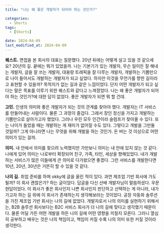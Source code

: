 ```yaml
---
title: "나는 왜 좋은 개발자가 되어야 하는 것인가?"

categories:
  - Shorts
tags:
  - [Shorts]

date: 2024-04-09
last_modified_at: 2024-04-09
---
```


**퀘스트.**
면접을 본 회사의 대표는 질문했다. 20년 뒤에는 어떻게 살고 있을 것 같으세요? 20년의 길. 끝에는 뭐가 있었을까. 나는 기본기가 있는 개발자, 무슨 일이든 잘 해내는 개발자, 글을 잘 쓰는 개발자, 대용량 트래픽을 잘 다루는 개발자, 개발하는 기쁨만으로 나이 들어서도 개발하는 개발자가 되고 싶었다. 하지만 이것을 무언가를 향한 길이라고 표현할 수 있을까? 목적지가 없는 길과 같은 느낌이었다. 단지 어떤 개발자가 되고 싶다는 말은 목표를 이루기 위한 퀘스트와 같다고 느껴졌었다. 나는 왜 좋은 개발자가 되어야 하는 것인가?에 대한 답이 없었다. 좋은 개발자가 되면 뭐 할 건데.

**고민.**
인생의 의미와 좋은 개발자가 되는 것의 관계를 찾아야 했다. 개발자는 IT 서비스를 만들어내는 사람이다. 물론 그 과정이 즐겁다. 그래서 장인 정신을 가지고 개발하는 기쁨만으로 살아가고자 했었다. 그러나 우린 모두 인간이라 슬럼프가 찾아올 수 있다. 또는 나이가 들었을 때는 개발하는 게 재미가 없어질 수도 있다. 그렇다고 개발을 그만둘 것일까? 그게 아니라면 나는 무엇을 위해 개발을 하는 것인가. 돈 버는 것 이상으로 어떤 의미가 있는 걸까.

**의미.**
내 안에서 의미를 찾으려 노력했지만 가만보니 의미는 내 안에 있지 않는 것 같다. 나에게 있어 의미는 나로부터 확장되어 친구, 가족, 타인, 세상을 향해있었다. 내가 개발하는 서비스가 많은 이들에게 큰 의미로 다가왔으면 좋겠다. 그런 서비스를 개발한다면 10년, 20년, 30년은 거뜬히 할 수 있을 것 같다.

**나의 길.**
취업 준비를 하며 okky에 글을 올린 적이 있다. 과연 제조업 기반 회사에 가도 될까? 이 회사 괜찮은가? 하는 글이었다. 답글을 다신 선배 개발자님이 말씀하셨다. 우문현답이었다. 이 회사가 좋은 회사인지 나쁜 회사인지 판단하고 선택하는 게 아니라, 내가 가고자 하는 길 위에 이 회사가 존재하는지 생각해보라는 것이었다. 공장 자동화 솔루션을 가진 제조업 기반 회사는 나의 길에 없었다. 개발자로서 나의 의미를 실현하기 위해서는, B2B 솔루션 회사보다는 B2C 서비스 회사가 더 나의 길에 맞다고 생각했기 때문이다. 물론 어딜 가든 어떤 개발을 하든 나의 길에 어떤 영향을 끼칠지 모른다. 그러니 열심히 공부하고 배우는 것은 나의 책임이고, 책임이 커질 수록 나의 의미 또한 커질 것이라 생각한다.
